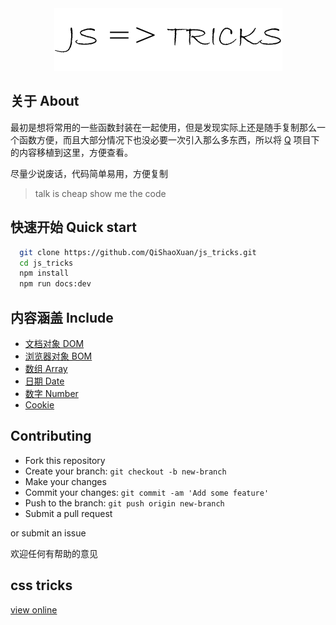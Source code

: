 <div align="center"><img src="./logo.png"></div>

## 关于 About

最初是想将常用的一些函数封装在一起使用，但是发现实际上还是随手复制那么一个函数方便，而且大部分情况下也没必要一次引入那么多东西，所以将 <a href="https://github.com/QiShaoXuan/Q">Q</a> 项目下的内容移植到这里，方便查看。

尽量少说废话，代码简单易用，方便复制

> talk is cheap show me the code

## 快速开始 Quick start

```bash
  git clone https://github.com/QiShaoXuan/js_tricks.git
  cd js_tricks
  npm install
  npm run docs:dev
```

## 内容涵盖 Include

- <a href="https://qishaoxuan.github.io/js_tricks/dom">文档对象 DOM</a>
- <a href="https://qishaoxuan.github.io/js_tricks/bom">浏览器对象 BOM</a>
- <a href="https://qishaoxuan.github.io/js_tricks/array">数组 Array</a>
- <a href="https://qishaoxuan.github.io/js_tricks/date">日期 Date</a>
- <a href="https://qishaoxuan.github.io/js_tricks/number">数字 Number</a>
- <a href="https://qishaoxuan.github.io/js_tricks/cookie">Cookie</a>

## Contributing

- Fork this repository
- Create your branch: `git checkout -b new-branch`
- Make your changes
- Commit your changes: `git commit -am 'Add some feature'`
- Push to the branch: `git push origin new-branch`
- Submit a pull request

or submit an issue

欢迎任何有帮助的意见

## css tricks
<a href="https://qishaoxuan.github.io/css_tricks/" target="_blank">view online</a>


